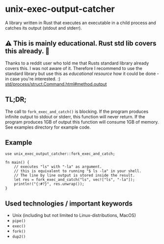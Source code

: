# unix-exec-output-catcher
A library written in Rust that executes an executable in a child process and catches its output (stdout and stderr).

## ⚠️ This is mainly educational. Rust std lib covers this already. 🚨
Thanks to a reddit user who told me that Rusts standard library already covers this.
I was not aware of it. Therefore I recommend to use the standard library but
use this as *educational resource* how it could be done - in case you're interested. :)
[std/process/struct.Command.html#method.output](https://doc.rust-lang.org/std/process/struct.Command.html#method.output)

## TL;DR;
The call to `fork_exec_and_catch()` is blocking. If the program produces infinite output to
stdout or stderr, this function will never return. If the program produces 1GB of output
this function will consume 1GB of memory. See examples directory for example code.

## Example
```
use unix_exec_output_catcher::fork_exec_and_catch;

fn main() {
    // executes "ls" with "-la" as argument.
    // this is equivalent to running "$ ls -la" in your shell.
    // The line by line output is stored inside the result.
    let res = fork_exec_and_catch("ls", vec!["ls", "-la"]);
    println!("{:#?}", res.unwrap());
}
```


## Used technologies / important keywords
- Unix (including but not limited to Linux-distributions, MacOS)
- `pipe()`
- `exec()`
- `fork()`
- `dup2()`
